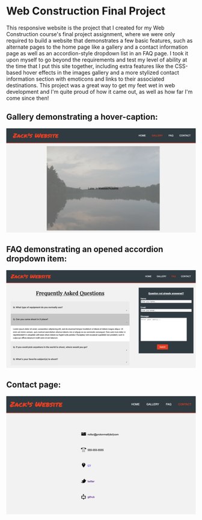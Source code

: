 # Web Construction Final Project

This responsive website is the project that I created for my Web Construction course's final project assignment, where we were only required to build a website that demonstrates a few basic features, such as alternate pages to the home page like a gallery and a contact information page as well as an accordion-style dropdown list in an FAQ page. I took it upon myself to go beyond the requirements and test my level of ability at the time that I put this site together, including extra features like the CSS-based hover effects in the images gallery and a more stylized contact information section with emoticons and links to their associated destinations. This project was a great way to get my feet wet in web development and I'm quite proud of how it came out, as well as how far I'm come since then!

## Gallery demonstrating a hover-caption:

![Gallery](<./gallery example.jpg>)

## FAQ demonstrating an opened accordion dropdown item:

![FAQ](<./faq example.jpg>)

## Contact page:

![Contact](<./contacts example.jpg>)
